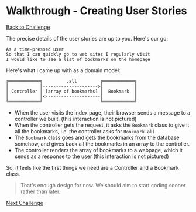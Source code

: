 # Walkthrough - Creating User Stories

[Back to Challenge](../01_creating_user_stories.md)

The precise details of the user stories are up to you. Here's our go:

```
As a time-pressed user
So that I can quickly go to web sites I regularly visit
I would like to see a list of bookmarks on the homepage
```

Here's what I came up with as a domain model:

```
╔════════════╗         .all         ╔════════════╗
║            ║--------------------->║            ║
║ Controller ║ [array of bookmarks] ║  Bookmark  ║
║            ║<---------------------║            ║
╚════════════╝                      ╚════════════╝
```

- When the user visits the index page, their browser sends a message to a controller we built. (this interaction is not pictured)
- When the controller gets the request, it asks the `Bookmark` class to give it all the bookmarks, i.e. the controller asks for `Bookmark.all`.
- The `Bookmark` class goes and gets the bookmarks from the database somehow, and gives back all the bookmarks in an array to the controller.
- The controller renders the array of bookmarks to a webpage, which it sends as a response to the user (this interaction is not pictured)

So, it feels like the first things we need are a Controller and a Bookmark class.

> That's enough design for now. We should aim to start coding sooner rather than later.

[Next Challenge](../02_setting_up_a_web_project.md)
